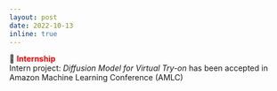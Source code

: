 ```yaml
---
layout: post
date: 2022-10-13
inline: true
---
```

:briefcase: **<span style="color:red">Internship</span>** <br/>
Intern project: *Diffusion Model for Virtual Try-on* has been accepted in Amazon Machine Learning Conference (AMLC)
